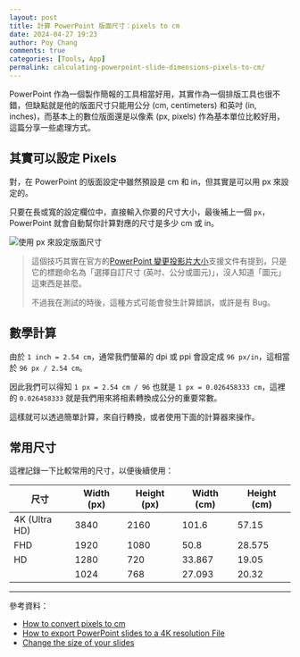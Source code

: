 ```yaml
---
layout: post
title: 計算 PowerPoint 版面尺寸：pixels to cm
date: 2024-04-27 19:23
author: Poy Chang
comments: true
categories: [Tools, App]
permalink: calculating-powerpoint-slide-dimensions-pixels-to-cm/
---
```


PowerPoint 作為一個製作簡報的工具相當好用，其實作為一個排版工具也很不錯，但缺點就是他的版面尺寸只能用公分 (cm, centimeters) 和英吋 (in, inches)，而基本上的數位版面還是以像素 (px, pixels) 作為基本單位比較好用，這篇分享一些處理方式。

## 其實可以設定 Pixels

對，在 PowerPoint 的版面設定中雖然預設是 cm 和 in，但其實是可以用 px 來設定的。

只要在長或寬的設定欄位中，直接輸入你要的尺寸大小，最後補上一個 `px`，PowerPoint 就會自動幫你計算對應的尺寸是多少 cm 或 in。

![使用 px 來設定版面尺寸](https://i.imgur.com/wFCfP2Q.png)

> 這個技巧其實在官方的[PowerPoint 變更投影片大小](https://support.microsoft.com/zh-tw/office/%E8%AE%8A%E6%9B%B4%E6%8A%95%E5%BD%B1%E7%89%87%E5%A4%A7%E5%B0%8F-040a811c-be43-40b9-8d04-0de5ed79987e)支援文件有提到，只是它的標題命名為「選擇自訂尺寸 (英吋、公分或圖元)」，沒人知道「圖元」這東西是甚麼。
>
> 不過我在測試的時後，這種方式可能會發生計算錯誤，或許是有 Bug。

## 數學計算

由於 `1 inch = 2.54 cm`，通常我們螢幕的 dpi 或 ppi 會設定成 `96 px/in`，這相當於 `96 px / 2.54 cm`。

因此我們可以得知 `1 px = 2.54 cm / 96` 也就是 `1 px = 0.026458333 cm`，這裡的 `0.026458333` 就是我們用來將相素轉換成公分的重要常數。

這樣就可以透過簡單計算，來自行轉換，或者使用下面的計算器來操作。

<div id="app"></div>

<script>
    // 獲取 div 容器的引用
    const appDiv = document.getElementById('app');

    // 建立 Width 欄位
    const widthLabel = document.createElement('label');
    widthLabel.textContent = 'Width: ';
    const widthInput = document.createElement('input');
    widthInput.type = 'text';
    widthInput.placeholder = 'Width';
    widthLabel.appendChild(widthInput);
    appDiv.appendChild(widthLabel);

    // 間隔
    appDiv.appendChild(document.createElement('br'));

    // 建立 Height 欄位
    const heightLabel = document.createElement('label');
    heightLabel.textContent = 'Height: ';
    const heightInput = document.createElement('input');
    heightInput.type = 'text';
    heightInput.placeholder = 'Height';
    heightLabel.appendChild(heightInput);
    appDiv.appendChild(heightLabel);

    // 間隔
    appDiv.appendChild(document.createElement('br'));

    // 顯示處理
    const widthOutput = document.createElement('h2');
    const heightOutput = document.createElement('h2');
    appDiv.appendChild(widthOutput);
    appDiv.appendChild(heightOutput);

    // 處理輸入改變的事件函數
    function handleInput() {
        const rate = 0.026458333;
        const width = parseFloat(widthInput.value);
        const height = parseFloat(heightInput.value);

        // 確保兩個值都是數字
        if (!isNaN(width)) {
            widthOutput.textContent = `Width: ${width * rate} cm`;
        } else {
            widthOutput.textContent = '';
        }
        if (!isNaN(height)) {
            heightOutput.textContent = `Height: ${height * rate} cm`;
        } else {
            heightOutput.textContent = '';
        }
    }

    // 為兩個輸入欄位添加輸入事件監聽器
    heightInput.addEventListener('input', handleInput);
    widthInput.addEventListener('input', handleInput);
</script>

## 常用尺寸

這裡記錄一下比較常用的尺寸，以便後續使用：

| 尺寸          | Width (px) | Height (px) | Width (cm) | Height (cm) |
| ------------- | ---------- | ----------- | ---------- | ----------- |
| 4K (Ultra HD) | 3840       | 2160        | 101.6      | 57.15       |
| FHD           | 1920       | 1080        | 50.8       | 28.575      |
| HD            | 1280       | 720         | 33.867     | 19.05       |
|               | 1024       | 768         | 27.093     | 20.32       |

---

參考資料：

* [How to convert pixels to cm](https://www.youtube.com/watch?v=tlQ9Sh1jYAA)
* [How to export PowerPoint slides to a 4K resolution File](https://www.youtube.com/watch?v=ME0HN8Q8TE4)
* [Change the size of your slides](https://support.microsoft.com/en-us/office/change-the-size-of-your-slides-040a811c-be43-40b9-8d04-0de5ed79987e)